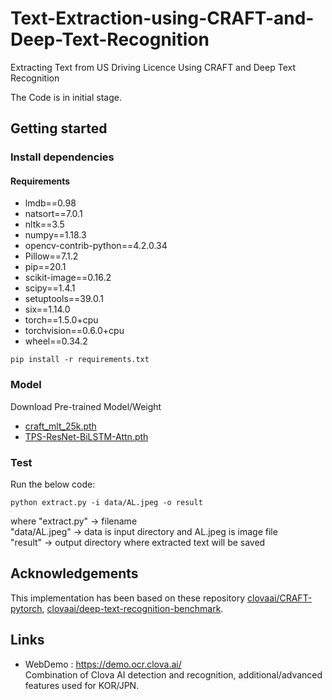 # Text-Extraction-using-CRAFT-and-Deep-Text-Recognition
Extracting Text from US Driving Licence Using CRAFT and Deep Text Recognition

The Code is in initial stage.

## Getting started
### Install dependencies
#### Requirements
- lmdb==0.98
- natsort==7.0.1
- nltk==3.5
- numpy==1.18.3
- opencv-contrib-python==4.2.0.34
- Pillow==7.1.2
- pip==20.1
- scikit-image==0.16.2
- scipy==1.4.1
- setuptools==39.0.1
- six==1.14.0
- torch==1.5.0+cpu
- torchvision==0.6.0+cpu
- wheel==0.34.2
```
pip install -r requirements.txt
```
### Model
Download Pre-trained Model/Weight
- [craft_mlt_25k.pth](https://drive.google.com/open?id=1Jk4eGD7crsqCCg9C9VjCLkMN3ze8kutZ)<br>
- [TPS-ResNet-BiLSTM-Attn.pth]((https://drive.google.com/drive/folders/15WPsuPJDCzhp2SvYZLRj8mAlT3zmoAMW))

### Test
Run the below code:<br>
```
python extract.py -i data/AL.jpeg -o result
```
where "extract.py" -> filename<br>
      "data/AL.jpeg" -> data is input directory and AL.jpeg is image file<br>
      "result" -> output directory where extracted text will be saved

## Acknowledgements
This implementation has been based on these repository [clovaai/CRAFT-pytorch](https://github.com/clovaai/CRAFT-pytorch), [clovaai/deep-text-recognition-benchmark](https://github.com/clovaai/deep-text-recognition-benchmark).

## Links
- WebDemo : https://demo.ocr.clova.ai/ <br>
Combination of Clova AI detection and recognition, additional/advanced features used for KOR/JPN.

